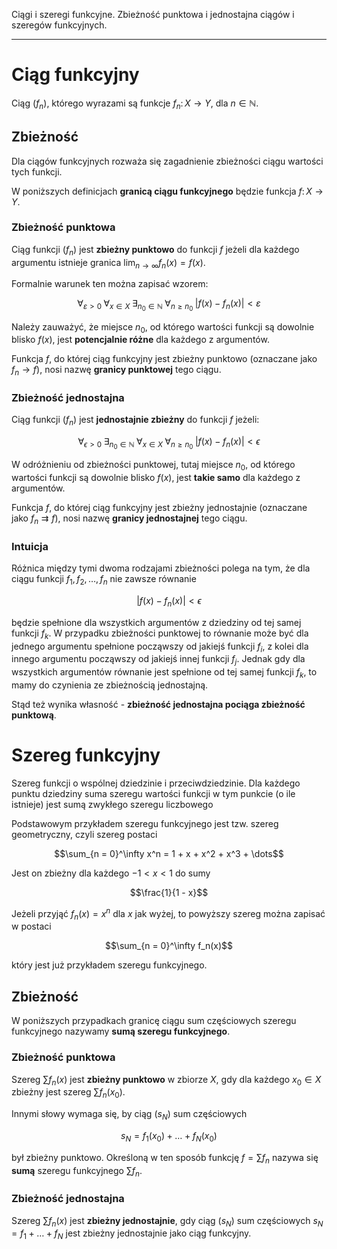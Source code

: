 Ciągi i szeregi funkcyjne. Zbieżność punktowa i jednostajna ciągów i szeregów funkcyjnych.

---

# Ciąg funkcyjny
Ciąg $(f_n)$, którego wyrazami są funkcje $f_n\colon X \to Y$, dla $n \in \mathbb N$.

## Zbieżność
Dla ciągów funkcyjnych rozważa się zagadnienie zbieżności ciągu wartości tych funkcji.

W poniższych definicjach **granicą ciągu funkcyjnego** będzie funkcja $f\colon X \to Y$.

### Zbieżność punktowa

Ciąg funkcji $(f_n)$ jest **zbieżny punktowo** do funkcji $f$  jeżeli dla każdego argumentu istnieje granica $\displaystyle \lim_{n \to \infty} f_n(x) = f(x)$.

Formalnie warunek ten można zapisać wzorem:

$$\forall_{\varepsilon > 0}\; \forall_{x \in X}\; \exists_{n_0 \in \mathbb N}\; \forall_{n \geqslant n_0}\; |f(x) - f_n(x)| < \varepsilon$$

Należy zauważyć, że miejsce $n_0$, od którego wartości funkcji są dowolnie blisko $f(x)$, jest **potencjalnie różne** dla każdego z argumentów.

Funkcja $f$, do której ciąg funkcyjny jest zbieżny punktowo (oznaczane jako $f_{n} \rightarrow f$), nosi nazwę **granicy punktowej** tego ciągu.

### Zbieżność jednostajna
Ciąg funkcji $(f_n)$ jest **jednostajnie zbieżny** do funkcji $f$ jeżeli:

$$\forall_{\epsilon > 0}\; \exists_{n_0 \in \mathbb N}\; \forall_{x \in X}\; \forall_{n \geqslant n_0}\; |f(x) - f_n(x)| < \epsilon$$

W odróżnieniu od zbieżności punktowej, tutaj miejsce $n_0$, od którego wartości funkcji są dowolnie blisko $f(x)$, jest **takie samo** dla każdego z argumentów.

Funkcja $f$, do której ciąg funkcyjny jest zbieżny jednostajnie (oznaczane jako $f_{n} \rightrightarrows f$), nosi nazwę **granicy jednostajnej** tego ciągu.

### Intuicja
Różnica między tymi dwoma rodzajami zbieżności polega na tym, że dla ciągu funkcji $f_1, f_2, \ldots, f_n$ nie zawsze równanie

$$|f(x) - f_n(x)| < \epsilon$$

będzie spełnione dla wszystkich argumentów z dziedziny od tej samej funkcji $f_k$. W przypadku zbieżności punktowej to równanie może być dla jednego argumentu spełnione począwszy od jakiejś funkcji $f_i$, z kolei dla innego argumentu począwszy od jakiejś innej funkcji $f_j$. Jednak gdy dla wszystkich argumentów równanie jest spełnione od tej samej funkcji $f_k$, to mamy do czynienia ze zbieżnością jednostajną.

Stąd też wynika własność - **zbieżność jednostajna pociąga zbieżność punktową**.

# Szereg funkcyjny
Szereg funkcji o wspólnej dziedzinie i przeciwdziedzinie. Dla każdego punktu dziedziny suma szeregu wartości funkcji w tym punkcie (o ile istnieje) jest sumą zwykłego szeregu liczbowego

Podstawowym przykładem szeregu funkcyjnego jest tzw. szereg geometryczny, czyli szereg postaci

$$\sum_{n = 0}^\infty x^n = 1 + x + x^2 + x^3 + \dots$$

Jest on zbieżny dla każdego $-1< x < 1$ do sumy

$$\frac{1}{1 - x}$$

Jeżeli przyjąć $f_n(x) = x^n$ dla $x$ jak wyżej, to powyższy szereg można zapisać w postaci

$$\sum_{n = 0}^\infty f_n(x)$$

który jest już przykładem szeregu funkcyjnego.

## Zbieżność
W poniższych przypadkach granicę ciągu sum częściowych szeregu funkcyjnego nazywamy **sumą szeregu funkcyjnego**.

### Zbieżność punktowa
Szereg $\sum f_n(x)$ jest **zbieżny punktowo** w zbiorze $X$, gdy dla każdego $x_0 \in X$ zbieżny jest szereg $\sum f_n(x_0)$.

Innymi słowy wymaga się, by ciąg $(s_N)$ sum częściowych

$$s_N = f_1(x_0) + \dots + f_N(x_0)$$

był zbieżny punktowo. Określoną w ten sposób funkcję $f = \sum f_n$ nazywa się **sumą** szeregu funkcyjnego $\sum f_n$.

### Zbieżność jednostajna
Szereg $\sum f_n(x)$ jest **zbieżny jednostajnie**, gdy ciąg $(s_N)$ sum częściowych $s_N = f_1 + \dots + f_N$ jest zbieżny jednostajnie jako ciąg funkcyjny.
